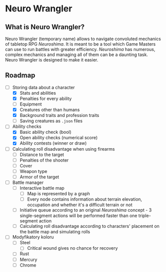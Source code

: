 # Neuro Wrangler
## What is Neuro Wrangler?
Neuro Wrangler (temporary name) allows to navigate convoluted mechanics of tabletop RPG _Neuroshima_. It is meant to be a tool which Game Masters can use to run battles with greater efficiency. _Neuroshima_ has numerous, complex mechanics and managing all of them can be a daunting task. Neuro Wrangler is designed to make it easier.
## Roadmap
- [ ] Storing data about a character
	- [x] Stats and abilities
	- [x] Penalties for every ability
	- [ ] Equipment
	- [x] Creatures other than humans
	- [x] Background traits and profession traits
	- [ ] Saving creatures as `.json` files
- [ ] Ability checks
	- [x] Basic ability check (bool)
	- [x] Open ability checks (numerical score)
	- [x] Ability contests (winner or draw)
- [ ]  Calculating roll disadvantage when using firearms
	- [ ] Distance to the target
	- [ ] Penalties of the shooter
	- [ ] Cover
	- [ ] Weapon type
	- [ ] Armor of the target
- [ ] Battle manager
	- [ ] Interactive battle map
		- [ ] Map is represented by a graph
		- [ ] Every node contains information about terrain elevation, occupation and whether it's a difficult terrain or not
	- [ ] Initiative queue according to an original _Neuroshima_ concept - 3 single-segment actions will be performed faster than one triple-segment action
	- [ ] Calculating roll disadvantage according to characters' placement on the battle map and simulating rolls
- [ ] Modyfikatory koloru
	- [ ] Steel
		- [ ] Critical wound gives no chance for recovery
	- [ ] Rust
	- [ ] Mercury
	- [ ] Chrome